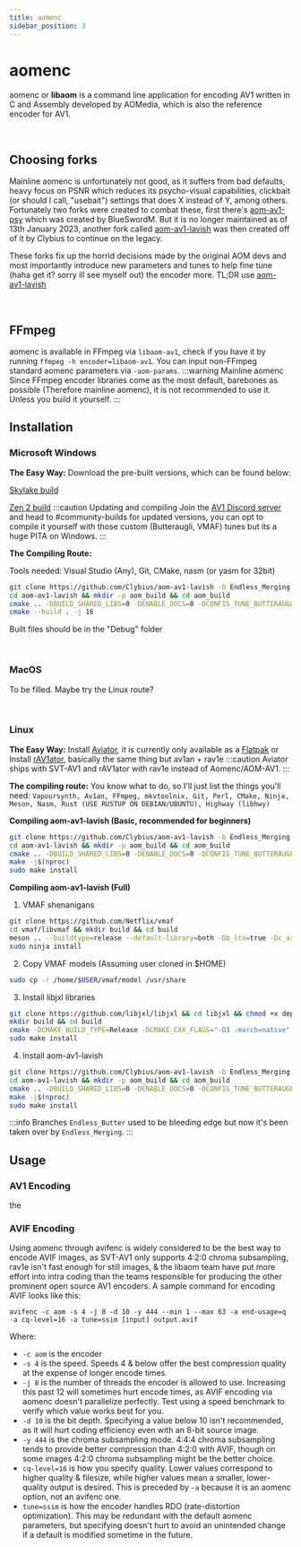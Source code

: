 ```yaml
---
title: aomenc
sidebar_position: 3
---
```


# aomenc
aomenc or **libaom** is a command line application for encoding AV1 written in C and Assembly developed by AOMedia, which is also the reference encoder for AV1.

&nbsp;&nbsp;

## Choosing forks
Mainline aomenc is unfortunately not good, as it suffers from bad defaults, heavy focus on PSNR which reduces its psycho-visual capabilities, clickbait (or should I call, "usebait") settings that does X instead of Y, among others. Fortunately two forks were created to combat these, first there's [aom-av1-psy](https://github.com/BlueSwordM/aom-av1-psy) which was created by BlueSwordM. But it is no longer maintained as of 13th January 2023, another fork called [aom-av1-lavish](https://github.com/Clybius/aom-av1-lavish) was then created off of it by Clybius to continue on the legacy.

These forks fix up the horrid decisions made by the original AOM devs and most importantly introduce new parameters and tunes to help fine tune (haha get it? sorry ill see myself out) the encoder more. TL;DR use [aom-av1-lavish](https://github.com/Clybius/aom-av1-lavish)

&nbsp;&nbsp;

## FFmpeg

aomenc is available in FFmpeg via ``libaom-av1``, check if you have it by running ``ffmpeg -h encoder=libaom-av1``. You can input non-FFmpeg standard aomenc parameters via ``-aom-params``.
:::warning Mainline aomenc
Since FFmpeg encoder libraries come as the most default, barebones as possible (Therefore mainline aomenc), it is not recommended to use it. Unless you build it yourself.
:::
&nbsp;&nbsp;

## Installation

### Microsoft Windows
**The Easy Way:** Download the pre-built versions, which can be found below:

[Skylake build](https://cdn.discordapp.com/attachments/1042536514783023124/1069212358989336626/aomenc-skylake.7z)

[Zen 2 build](https://cdn.discordapp.com/attachments/1042536514783023124/1069198775899398234/aomenc.7z)
:::caution Updating and compiling
Join the [AV1 Discord server](https://discord.gg/vpREHAvYvh) and head to #community-builds for updated versions, you can opt to compile it yourself with those custom (Butteraugli, VMAF) tunes but its a huge PITA on Windows.
:::

**The Compiling Route:**

Tools needed: Visual Studio (Any), Git, CMake, nasm (or yasm for 32bit)

``` bash
git clone https://github.com/Clybius/aom-av1-lavish -b Endless_Merging
cd aom-av1-lavish && mkdir -p aom_build && cd aom_build
cmake .. -DBUILD_SHARED_LIBS=0 -DENABLE_DOCS=0 -DCONFIG_TUNE_BUTTERAUGLI=0 -DCONFIG_TUNE_VMAF=0 -DCONFIG_AV1_DECODER=0 -DENABLE_TESTS=0 -DCMAKE_BUILD_TYPE=Release -DCMAKE_CXX_FLAGS="-flto -O3 -march=native" -DCMAKE_C_FLAGS="-flto -O3 -march=native -pipe -fno-plt" -DCMAKE_LD_FLAGS="-flto -O3 -march=native"
cmake --build . -j 16
```

Built files should be in the "Debug" folder

&nbsp;&nbsp;
### MacOS

To be filled. Maybe try the Linux route?

&nbsp;&nbsp;
### Linux

**The Easy Way:** 
Install [Aviator](https://github.com/gianni-rosato/aviator), it is currently only available as a [Flatpak](https://beta.flathub.org/apps/net.natesales.Aviator)
or
Install [rAV1ator](https://giannirosato.com/blog/post/aviator-1/), basically the same thing but av1an + rav1e
:::caution
Aviator ships with SVT-AV1 and rAV1ator with rav1e instead of Aomenc/AOM-AV1.
:::

**The compiling route:**
You know what to do, so I'll just list the things you'll need: ``Vapoursynth, Av1an, FFmpeg, mkvtoolnix, Git, Perl, CMake, Ninja, Meson, Nasm, Rust (USE RUSTUP ON DEBIAN/UBUNTU), Highway (libhwy)``

**Compiling aom-av1-lavish (Basic, recommended for beginners)**
``` bash
git clone https://github.com/Clybius/aom-av1-lavish -b Endless_Merging
cd aom-av1-lavish && mkdir -p aom_build && cd aom_build
cmake .. -DBUILD_SHARED_LIBS=0 -DENABLE_DOCS=0 -DCONFIG_TUNE_BUTTERAUGLI=0 -DCONFIG_TUNE_VMAF=0 -DCONFIG_AV1_DECODER=0 -DENABLE_TESTS=0 -DCMAKE_BUILD_TYPE=Release -DCMAKE_CXX_FLAGS="-flto -O3 -march=native" -DCMAKE_C_FLAGS="-flto -O3 -march=native -pipe -fno-plt" -DCMAKE_LD_FLAGS="-flto -O3 -march=native"
make -j$(nproc)
sudo make install
```


**Compiling aom-av1-lavish (Full)**
1. VMAF shenanigans
``` bash
git clone https://github.com/Netflix/vmaf
cd vmaf/libvmaf && mkdir build && cd build
meson .. --buildtype=release --default-library=both -Db_lto=true -Dc_args="-march=native" -Dcpp_args="-march=native" && ninja
sudo ninja install
```

2. Copy VMAF models (Assuming user cloned in $HOME)
```bash 
sudo cp -r /home/$USER/vmaf/model /usr/share
```

3. Install libjxl libraries
``` bash
git clone https://github.com/libjxl/libjxl && cd libjxl && chmod +x deps.sh && ./deps.sh
mkdir build && cd build
cmake -DCMAKE_BUILD_TYPE=Release -DCMAKE_CXX_FLAGS="-O3 -march=native" -DCMAKE_C_FLAGS="-O3 -march=native" -DJPEGXL_ENABLE_PLUGINS=ON -DJPEGXL_ENABLE_DEVTOOLS=ON -DJPEGXL_WARNINGS_AS_ERRORS=OFF -DJPEGXL_ENABLE_SJPEG=OFF  .. && cmake --build . -- -j$(nproc)
sudo make install
```

4. Install aom-av1-lavish
``` bash
git clone https://github.com/Clybius/aom-av1-lavish -b Endless_Merging
cd aom-av1-lavish && mkdir -p aom_build && cd aom_build
cmake .. -DBUILD_SHARED_LIBS=0 -DENABLE_DOCS=0 -DCONFIG_TUNE_BUTTERAUGLI=1 -DCONFIG_TUNE_VMAF=1 -DCONFIG_AV1_DECODER=0 -DENABLE_TESTS=0 -DCMAKE_BUILD_TYPE=Release -DCMAKE_CXX_FLAGS="-flto -O3 -march=native" -DCMAKE_C_FLAGS="-flto -O3 -march=native -pipe -fno-plt" -DCMAKE_LD_FLAGS="-flto -O3 -march=native"
make -j$(nproc)
sudo make install
```


:::info Branches
``Endless_Butter`` used to be bleeding edge but now it's been taken over by ``Endless_Merging``.
:::
&nbsp;&nbsp;

## Usage

### AV1 Encoding
the

### AVIF Encoding

Using aomenc through avifenc is widely considered to be the best way to encode AVIF images, as SVT-AV1 only supports 4:2:0 chroma subsampling, rav1e isn't fast enough for still images, & the libaom team have put more effort into intra coding than the teams responsible for producing the other prominent open source AV1 encoders. A sample command for encoding AVIF looks like this:

`avifenc -c aom -s 4 -j 8 -d 10 -y 444 --min 1 --max 63 -a end-usage=q -a cq-level=16 -a tune=ssim [input] output.avif`

Where:

- `-c aom` is the encoder
- `-s 4` is the speed. Speeds 4 & below offer the best compression quality at the expense of longer encode times.
- `-j 8` is the number of threads the encoder is allowed to use. Increasing this past 12 will sometimes hurt encode times, as AVIF encoding via aomenc doesn't parallelize perfectly. Test using a speed benchmark to verify which value works best for you.
- `-d 10` is the bit depth. Specifying a value below 10 isn't recommended, as it will hurt coding efficiency even with an 8-bit source image.
- `-y 444` is the chroma subsampling mode. 4:4:4 chroma subsampling tends to provide better compression than 4:2:0 with AVIF, though on some images 4:2:0 chroma subsampling might be the better choice.
- `cq-level=16` is how you specify quality. Lower values correspond to higher quality & filesize, while higher values mean a smaller, lower-quality output is desired. This is preceded by `-a` because it is an aomenc option, not an avifenc one.
- `tune=ssim` is how the encoder handles RDO (rate-distortion optimization). This may be redundant with the default aomenc parameters, but specifying doesn't hurt to avoid an unintended change if a default is modified sometime in the future.